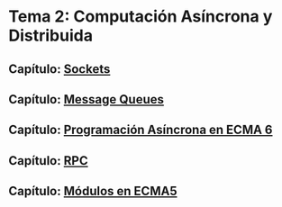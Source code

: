 # Tema 2: Computación Asíncrona y Distribuida

## Capítulo: [Sockets](sockets)

## Capítulo: [Message Queues](message-queues)

## Capítulo: [Programación Asíncrona en ECMA 6](async)

## Capítulo: [RPC](rpc)

## Capítulo: [Módulos en ECMA5](modulos-ecma5)
